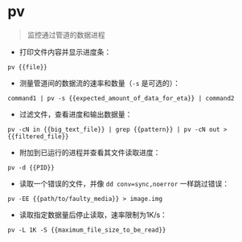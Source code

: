 # pv

> 监控通过管道的数据进程

- 打印文件内容并显示进度条：

`pv {{file}}`

- 测量管道间的数据流的速率和数量（`-s` 是可选的）：

`command1 | pv -s {{expected_amount_of_data_for_eta}} | command2`

- 过滤文件，查看进度和输出数据量：

`pv -cN in {{big_text_file}} | grep {{pattern}} | pv -cN out > {{filtered_file}}`

- 附加到已运行的进程并查看其文件读取进度：

`pv -d {{PID}}`

- 读取一个错误的文件，并像 `dd conv=sync,noerror` 一样跳过错误：

`pv -EE {{path/to/faulty_media}} > image.img`

- 读取指定数据量后停止读取，速率限制为1K/s：

`pv -L 1K -S {{maximum_file_size_to_be_read}}`

[#]: contributors: ([王興與]，[󠀀]，[王兴宇，Linux 中國])